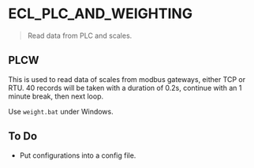 # ECL_PLC_AND_WEIGHTING
> Read data from PLC and scales.

## PLCW
This is used to read data of scales from modbus gateways, either TCP or RTU. 40 records will be taken with a duration of 0.2s, continue with an 1 minute break, then next loop. 

Use `weight.bat` under Windows.

## To Do
* Put configurations into a config file.